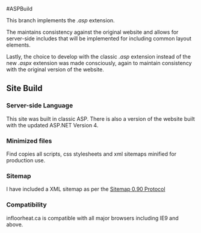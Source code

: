 #ASPBuild

This branch implements the *.asp* extension.

The maintains consistency against the original website and allows for server-side includes that will be implemented for including common layout elements.

Lastly, the choice to develop with the classic *.asp* extension instead of the new *.aspx* extension was made consciously, again to maintain consistency with the original version of the website.


## Site Build

### Server-side Language
This site was built in classic ASP. There is also a version of the website built with the updated ASP.NET Version 4.

### Minimized files
Find copies all scripts, css stylesheets and xml sitemaps minified for production use.

### Sitemap
I have included a XML sitemap as per the [Sitemap 0.90 Protocol](http://www.sitemaps.org/)

### Compatibility
infloorheat.ca is compatible with all major browsers including IE9 and above.
